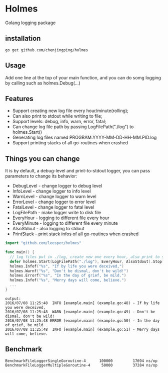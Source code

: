 Holmes
=======

Golang logging package


installation
------------
    go get github.com/chenjingping/holmes

Usage
-----
Add one line at the top of your main function, and you can do somg logging by calling such as holmes.Debug(...)

Features
-----
* Support creating new log file every hour/minute(rolling);
* Can also print to stdout while writing to file;
* Support levels: debug, info, warn, error, fatal;
* Can change log file path by passing LogFilePath("./log") to holmes.Start()
* Generating log files named PROGRAM.YYYY-MM-DD-HH-MM.PID.log
* Support printing stacks of all go-routines when crashed

Things you can change
-----
It is by default, a debug-level and print-to-stdout logger, you can pass parameters to change its behavior:
* DebugLevel - change logger to debug level
* InfoLevel - change logger to info level
* WarnLevel - change logger to warn level
* ErrorLevel - change logger to error level
* FatalLevel - change logger to fatal level
* LogFilePath - make logger write to disk file
* EveryHour - logging to different file every hour
* EveryMinute - logging to different file every minute
* AlsoStdout - also logging to stdout
* PrintStack - print stack infos of all go-routines when crashed


```go
import "github.com/leesper/holmes"

func main() {
  // log files put in ./log, create new one every hour, also print to stdout
  defer holmes.Start(LogFilePath("./log"), EveryHour, AlsoStdout).Stop()
  holmes.Infof("%s", "If by life you were deceived,")
  holmes.Warnf("%s", "Don't be dismal, don't be wild!")
  holmes.Errorf("%s", "In the day of grief, be mild.")
  holmes.Infof("%s", "Merry days will come, believe.")
  ...
}
```
```
output:
2016/07/08 11:25:48  INFO [example.main] (example.go:48) - If by life you were deceived,
2016/07/08 11:25:48  WARN [example.main] (example.go:49) - Don't be dismal, don't be wild!
2016/07/08 11:25:48 ERROR [example.main] (example.go:50) - In the day of grief, be mild
2016/07/08 11:25:48  INFO [example.main] (example.go:51) - Merry days will come, believe.
```

Benchmark
-----
```
BenchmarkFileLoggerSingleGoroutine-4  	  100000	     17694 ns/op
BenchmarkFileLoggerMultipleGoroutine-4	   50000	     37284 ns/op
```
